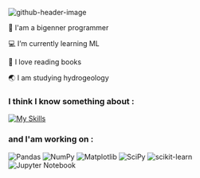![github-header-image](https://github.com/user-attachments/assets/cb81d863-74c2-466b-b4d5-ddbb7696433c)



:baby:	I'am a bigenner programmer

:computer: I’m currently learning ML 

:open_book: I love reading books

:earth_asia: I am studying hydrogeology

### I think I know something about :
[![My Skills](https://skillicons.dev/icons?i=py,html,css,vscode,anaconda,ps)](https://skillicons.dev)

### and I'am working on :
![Pandas](https://img.shields.io/badge/pandas-%23150458.svg?style=for-the-badge&logo=pandas&logoColor=white)
![NumPy](https://img.shields.io/badge/numpy-%23013243.svg?style=for-the-badge&logo=numpy&logoColor=white)
![Matplotlib](https://img.shields.io/badge/Matplotlib-%23ffffff.svg?style=for-the-badge&logo=Matplotlib&logoColor=black)
![SciPy](https://img.shields.io/badge/SciPy-%230C55A5.svg?style=for-the-badge&logo=scipy&logoColor=%white)
![scikit-learn](https://img.shields.io/badge/scikit--learn-%23F7931E.svg?style=for-the-badge&logo=scikit-learn&logoColor=white)
![Jupyter Notebook](https://img.shields.io/badge/jupyter-%23FA0F00.svg?style=for-the-badge&logo=jupyter&logoColor=white)
